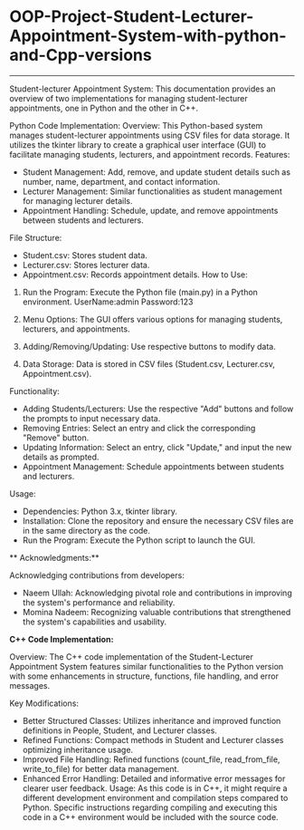 # OOP-Project-Student-Lecturer-Appointment-System-with-python-and-Cpp-versions
-------------------------------------------------------------------------------
Student-lecturer Appointment System:
This documentation provides an overview of two implementations for managing student-lecturer appointments, one in Python and 
the other in C++.

Python Code Implementation:
Overview:
This Python-based system manages student-lecturer appointments using CSV files for data storage. It utilizes the tkinter library to create
a graphical user interface (GUI) to facilitate managing students, lecturers, and appointment records.
Features:
- Student Management:
Add, remove, and update student details such as number, name, department, and contact information.
- Lecturer Management:
Similar functionalities as student management for managing lecturer details.
- Appointment Handling:
Schedule, update, and remove appointments between students and lecturers.

File Structure:
- Student.csv:
             Stores student data.
- Lecturer.csv:
              Stores lecturer data.
- Appointment.csv:
              Records appointment details.
How to Use:
1. Run the Program:
Execute the Python file (main.py) in a Python environment.
UserName:admin   Password:123

3. Menu Options:
 The GUI offers various options for managing students, lecturers, and appointments.
4. Adding/Removing/Updating:
Use respective buttons to modify data.
5. Data Storage:
 Data is stored in CSV files (Student.csv, Lecturer.csv, Appointment.csv).

Functionality:
- Adding Students/Lecturers:
Use the respective "Add" buttons and follow the prompts to input necessary data.
- Removing Entries:
Select an entry and click the corresponding "Remove" button.
- Updating Information:
Select an entry, click "Update," and input the new details as prompted.
- Appointment Management:
 Schedule appointments between students and lecturers.

Usage:
- Dependencies:
 Python 3.x, tkinter library.
- Installation:
 Clone the repository and ensure the necessary CSV files are in the same directory as the code.
- Run the Program:
Execute the Python script to launch the GUI.

** Acknowledgments:**

Acknowledging contributions from developers:
- Naeem Ullah:
 Acknowledging pivotal role and contributions in improving the system's performance and reliability.
- Momina Nadeem:
Recognizing valuable contributions that strengthened the system's capabilities and usability.



**C++ Code Implementation:**

Overview:
The C++ code implementation of the Student-Lecturer Appointment System features similar functionalities to the 
Python version with some enhancements in structure, functions, file handling, and error messages.

Key Modifications:
- Better Structured Classes:
Utilizes inheritance and improved function definitions in People, Student, and Lecturer classes.
- Refined Functions:
Compact methods in Student and Lecturer classes optimizing inheritance usage.
- Improved File Handling:
Refined functions (count_file, read_from_file, write_to_file) for better data management.
- Enhanced Error Handling: 
Detailed and informative error messages for clearer user feedback.
Usage:
As this code is in C++, it might require a different development environment and compilation steps compared to Python.
Specific instructions regarding compiling and executing this code in a C++ environment would be included with the source code.
